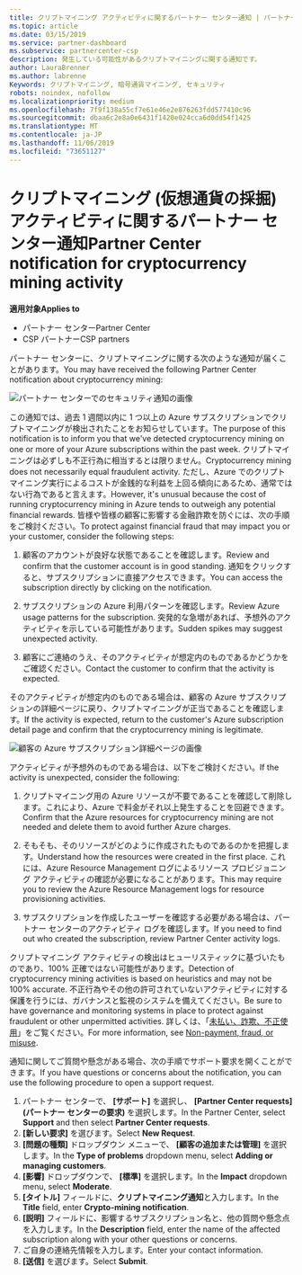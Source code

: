 ```yaml
---
title: クリプトマイニング アクティビティに関するパートナー センター通知 | パートナー センター
ms.topic: article
ms.date: 03/15/2019
ms.service: partner-dashboard
ms.subservice: partnercenter-csp
description: 発生している可能性があるクリプトマイニングに関する通知です。
author: LauraBrenner
ms.author: labrenne
Keywords: クリプトマイニング, 暗号通貨マイニング, セキュリティ
robots: noindex, nofollow
ms.localizationpriority: medium
ms.openlocfilehash: 7f9f138a55cf7e61e46e2e876263fdd577410c96
ms.sourcegitcommit: dbaa6c2e8a0e6431f1420e024cca6d0dd54f1425
ms.translationtype: MT
ms.contentlocale: ja-JP
ms.lasthandoff: 11/06/2019
ms.locfileid: "73651127"
---
```

# <a name="partner-center-notification-for-cryptocurrency-mining-activity"></a><span data-ttu-id="10cce-104">クリプトマイニング (仮想通貨の採掘) アクティビティに関するパートナー センター通知</span><span class="sxs-lookup"><span data-stu-id="10cce-104">Partner Center notification for cryptocurrency mining activity</span></span>

<span data-ttu-id="10cce-105">**適用対象**</span><span class="sxs-lookup"><span data-stu-id="10cce-105">**Applies to**</span></span>

-  <span data-ttu-id="10cce-106">パートナー センター</span><span class="sxs-lookup"><span data-stu-id="10cce-106">Partner Center</span></span>
-  <span data-ttu-id="10cce-107">CSP パートナー</span><span class="sxs-lookup"><span data-stu-id="10cce-107">CSP partners</span></span>

<span data-ttu-id="10cce-108">パートナー センターに、クリプトマイニングに関する次のような通知が届くことがあります。</span><span class="sxs-lookup"><span data-stu-id="10cce-108">You may have received the following Partner Center notification about cryptocurrency mining:</span></span>
 
![パートナー センターでのセキュリティ通知の画像](images/crypto1.png)

<span data-ttu-id="10cce-110">この通知では、過去 1 週間以内に 1 つ以上の Azure サブスクリプションでクリプトマイニングが検出されたことをお知らせしています。</span><span class="sxs-lookup"><span data-stu-id="10cce-110">The purpose of this notification is to inform you that we've detected cryptocurrency mining on one or more of your Azure subscriptions within the past week.</span></span> <span data-ttu-id="10cce-111">クリプトマイニングは必ずしも不正行為に相当するとは限りません。</span><span class="sxs-lookup"><span data-stu-id="10cce-111">Cryptocurrency mining does not necessarily equal fraudulent activity.</span></span> <span data-ttu-id="10cce-112">ただし、Azure でのクリプトマイニング実行によるコストが金銭的な利益を上回る傾向にあるため、通常ではない行為であると言えます。</span><span class="sxs-lookup"><span data-stu-id="10cce-112">However, it's unusual because the cost of running cryptocurrency mining in Azure tends to outweigh any potential financial rewards.</span></span> <span data-ttu-id="10cce-113">皆様や皆様の顧客に影響する金融詐欺を防ぐには、次の手順をご検討ください。</span><span class="sxs-lookup"><span data-stu-id="10cce-113">To protect against financial fraud that may impact you or your customer, consider the following steps:</span></span>

1.  <span data-ttu-id="10cce-114">顧客のアカウントが良好な状態であることを確認します。</span><span class="sxs-lookup"><span data-stu-id="10cce-114">Review and confirm that the customer account is in good standing.</span></span> <span data-ttu-id="10cce-115">通知をクリックすると、サブスクリプションに直接アクセスできます。</span><span class="sxs-lookup"><span data-stu-id="10cce-115">You can access the subscription directly by clicking on the notification.</span></span>

2.  <span data-ttu-id="10cce-116">サブスクリプションの Azure 利用パターンを確認します。</span><span class="sxs-lookup"><span data-stu-id="10cce-116">Review Azure usage patterns for the subscription.</span></span> <span data-ttu-id="10cce-117">突発的な急増があれば、予想外のアクティビティを示している可能性があります。</span><span class="sxs-lookup"><span data-stu-id="10cce-117">Sudden spikes may suggest unexpected activity.</span></span>

3.  <span data-ttu-id="10cce-118">顧客にご連絡のうえ、そのアクティビティが想定内のものであるかどうかをご確認ください。</span><span class="sxs-lookup"><span data-stu-id="10cce-118">Contact the customer to confirm that the activity is expected.</span></span>

<span data-ttu-id="10cce-119">そのアクティビティが想定内のものである場合は、顧客の Azure サブスクリプションの詳細ページに戻り、クリプトマイニングが正当であることを確認します。</span><span class="sxs-lookup"><span data-stu-id="10cce-119">If the activity is expected, return to the customer's Azure subscription detail page and confirm that the cryptocurrency mining is legitimate.</span></span> 


![顧客の Azure サブスクリプション詳細ページの画像](images/crypto2.png)

<span data-ttu-id="10cce-121">アクティビティが予想外のものである場合は、以下をご検討ください。</span><span class="sxs-lookup"><span data-stu-id="10cce-121">If the activity is unexpected, consider the following:</span></span>

1.  <span data-ttu-id="10cce-122">クリプトマイニング用の Azure リソースが不要であることを確認して削除します。これにより、Azure で料金がそれ以上発生することを回避できます。</span><span class="sxs-lookup"><span data-stu-id="10cce-122">Confirm that the Azure resources for cryptocurrency mining are not needed and delete them to avoid further Azure charges.</span></span>

2.  <span data-ttu-id="10cce-123">そもそも、そのリソースがどのように作成されたものであるのかを把握します。</span><span class="sxs-lookup"><span data-stu-id="10cce-123">Understand how the resources were created in the first place.</span></span> <span data-ttu-id="10cce-124">これには、Azure Resource Management ログによるリソース プロビジョニング アクティビティの確認が必要になることがあります。</span><span class="sxs-lookup"><span data-stu-id="10cce-124">This may require you to review the Azure Resource Management logs for resource provisioning activities.</span></span>

3.  <span data-ttu-id="10cce-125">サブスクリプションを作成したユーザーを確認する必要がある場合は、パートナー センターのアクティビティ ログを確認します。</span><span class="sxs-lookup"><span data-stu-id="10cce-125">If you need to find out who created the subscription, review Partner Center activity logs.</span></span>

<span data-ttu-id="10cce-126">クリプトマイニング アクティビティの検出はヒューリスティックに基づいたものであり、100% 正確ではない可能性があります。</span><span class="sxs-lookup"><span data-stu-id="10cce-126">Detection of cryptocurrency mining activities is based on heuristics and may not be 100% accurate.</span></span> <span data-ttu-id="10cce-127">不正行為やその他の許可されていないアクティビティに対する保護を行うには、ガバナンスと監視のシステムを備えてください。</span><span class="sxs-lookup"><span data-stu-id="10cce-127">Be sure to have governance and monitoring systems in place to protect against fraudulent or other unpermitted activities.</span></span> <span data-ttu-id="10cce-128">詳しくは、「[未払い、詐欺、不正使用](https://docs.microsoft.com/partner-center/non-payment--fraud--or-misuse)」をご覧ください。</span><span class="sxs-lookup"><span data-stu-id="10cce-128">For more information, see [Non-payment, fraud, or misuse](https://docs.microsoft.com/partner-center/non-payment--fraud--or-misuse).</span></span>

<span data-ttu-id="10cce-129">通知に関してご質問や懸念がある場合、次の手順でサポート要求を開くことができます。</span><span class="sxs-lookup"><span data-stu-id="10cce-129">If you have questions or concerns about the notification, you can use the following procedure to open a support request.</span></span>

1.  <span data-ttu-id="10cce-130">パートナー センターで、 **[サポート]** を選択し、 **[Partner Center requests]\(パートナー センターの要求\)** を選択します。</span><span class="sxs-lookup"><span data-stu-id="10cce-130">In the Partner Center, select **Support** and then select **Partner Center requests**.</span></span>
3.  <span data-ttu-id="10cce-131">**[新しい要求]** を選びます。</span><span class="sxs-lookup"><span data-stu-id="10cce-131">Select **New Request**.</span></span> 
4.  <span data-ttu-id="10cce-132">**[問題の種類]** ドロップダウン メニューで、 **[顧客の追加または管理]** を選択します。</span><span class="sxs-lookup"><span data-stu-id="10cce-132">In the **Type of problems** dropdown menu, select **Adding or managing customers**.</span></span>
5.  <span data-ttu-id="10cce-133">**[影響]** ドロップダウンで、 **[標準]** を選択します。</span><span class="sxs-lookup"><span data-stu-id="10cce-133">In the **Impact** dropdown menu, select **Moderate**.</span></span>
6.  <span data-ttu-id="10cce-134">**[タイトル]** フィールドに、**クリプトマイニング通知**と入力します。</span><span class="sxs-lookup"><span data-stu-id="10cce-134">In the **Title** field, enter **Crypto-mining notification**.</span></span>
7.  <span data-ttu-id="10cce-135">**[説明]** フィールドに、影響するサブスクリプション名と、他の質問や懸念点を入力します。</span><span class="sxs-lookup"><span data-stu-id="10cce-135">In the **Description** field, enter the name of the affected subscription along with your other questions or concerns.</span></span> 
8.  <span data-ttu-id="10cce-136">ご自身の連絡先情報を入力します。</span><span class="sxs-lookup"><span data-stu-id="10cce-136">Enter your contact information.</span></span>
9.  <span data-ttu-id="10cce-137">**[送信]** を選びます。</span><span class="sxs-lookup"><span data-stu-id="10cce-137">Select **Submit**.</span></span>



